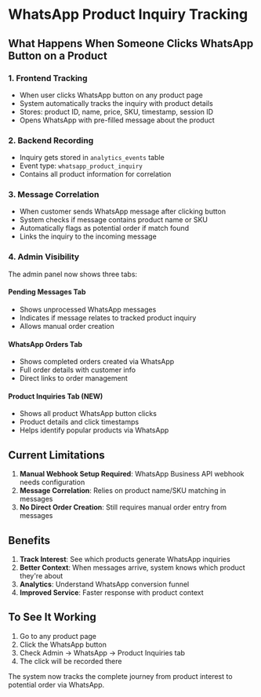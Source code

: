 # WhatsApp Product Inquiry Tracking

## What Happens When Someone Clicks WhatsApp Button on a Product

### 1. Frontend Tracking
- When user clicks WhatsApp button on any product page
- System automatically tracks the inquiry with product details
- Stores: product ID, name, price, SKU, timestamp, session ID
- Opens WhatsApp with pre-filled message about the product

### 2. Backend Recording
- Inquiry gets stored in `analytics_events` table
- Event type: `whatsapp_product_inquiry`
- Contains all product information for correlation

### 3. Message Correlation
- When customer sends WhatsApp message after clicking button
- System checks if message contains product name or SKU
- Automatically flags as potential order if match found
- Links the inquiry to the incoming message

### 4. Admin Visibility
The admin panel now shows three tabs:

#### Pending Messages Tab
- Shows unprocessed WhatsApp messages
- Indicates if message relates to tracked product inquiry
- Allows manual order creation

#### WhatsApp Orders Tab  
- Shows completed orders created via WhatsApp
- Full order details with customer info
- Direct links to order management

#### Product Inquiries Tab (NEW)
- Shows all product WhatsApp button clicks
- Product details and click timestamps
- Helps identify popular products via WhatsApp

## Current Limitations

1. **Manual Webhook Setup Required**: WhatsApp Business API webhook needs configuration
2. **Message Correlation**: Relies on product name/SKU matching in messages
3. **No Direct Order Creation**: Still requires manual order entry from messages

## Benefits

1. **Track Interest**: See which products generate WhatsApp inquiries
2. **Better Context**: When messages arrive, system knows which product they're about
3. **Analytics**: Understand WhatsApp conversion funnel
4. **Improved Service**: Faster response with product context

## To See It Working

1. Go to any product page
2. Click the WhatsApp button
3. Check Admin → WhatsApp → Product Inquiries tab
4. The click will be recorded there

The system now tracks the complete journey from product interest to potential order via WhatsApp.